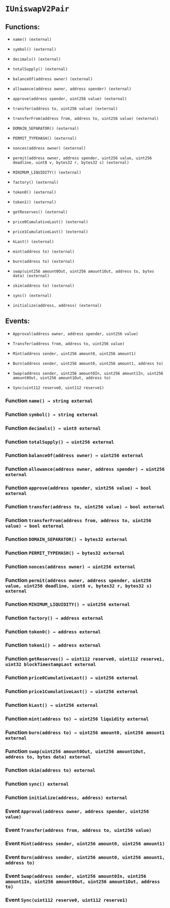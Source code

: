 # `IUniswapV2Pair`

## Functions:

- `name() (external)`

- `symbol() (external)`

- `decimals() (external)`

- `totalSupply() (external)`

- `balanceOf(address owner) (external)`

- `allowance(address owner, address spender) (external)`

- `approve(address spender, uint256 value) (external)`

- `transfer(address to, uint256 value) (external)`

- `transferFrom(address from, address to, uint256 value) (external)`

- `DOMAIN_SEPARATOR() (external)`

- `PERMIT_TYPEHASH() (external)`

- `nonces(address owner) (external)`

- `permit(address owner, address spender, uint256 value, uint256 deadline, uint8 v, bytes32 r, bytes32 s) (external)`

- `MINIMUM_LIQUIDITY() (external)`

- `factory() (external)`

- `token0() (external)`

- `token1() (external)`

- `getReserves() (external)`

- `price0CumulativeLast() (external)`

- `price1CumulativeLast() (external)`

- `kLast() (external)`

- `mint(address to) (external)`

- `burn(address to) (external)`

- `swap(uint256 amount0Out, uint256 amount1Out, address to, bytes data) (external)`

- `skim(address to) (external)`

- `sync() (external)`

- `initialize(address, address) (external)`

## Events:

- `Approval(address owner, address spender, uint256 value)`

- `Transfer(address from, address to, uint256 value)`

- `Mint(address sender, uint256 amount0, uint256 amount1)`

- `Burn(address sender, uint256 amount0, uint256 amount1, address to)`

- `Swap(address sender, uint256 amount0In, uint256 amount1In, uint256 amount0Out, uint256 amount1Out, address to)`

- `Sync(uint112 reserve0, uint112 reserve1)`

### Function `name() → string external`

### Function `symbol() → string external`

### Function `decimals() → uint8 external`

### Function `totalSupply() → uint256 external`

### Function `balanceOf(address owner) → uint256 external`

### Function `allowance(address owner, address spender) → uint256 external`

### Function `approve(address spender, uint256 value) → bool external`

### Function `transfer(address to, uint256 value) → bool external`

### Function `transferFrom(address from, address to, uint256 value) → bool external`

### Function `DOMAIN_SEPARATOR() → bytes32 external`

### Function `PERMIT_TYPEHASH() → bytes32 external`

### Function `nonces(address owner) → uint256 external`

### Function `permit(address owner, address spender, uint256 value, uint256 deadline, uint8 v, bytes32 r, bytes32 s) external`

### Function `MINIMUM_LIQUIDITY() → uint256 external`

### Function `factory() → address external`

### Function `token0() → address external`

### Function `token1() → address external`

### Function `getReserves() → uint112 reserve0, uint112 reserve1, uint32 blockTimestampLast external`

### Function `price0CumulativeLast() → uint256 external`

### Function `price1CumulativeLast() → uint256 external`

### Function `kLast() → uint256 external`

### Function `mint(address to) → uint256 liquidity external`

### Function `burn(address to) → uint256 amount0, uint256 amount1 external`

### Function `swap(uint256 amount0Out, uint256 amount1Out, address to, bytes data) external`

### Function `skim(address to) external`

### Function `sync() external`

### Function `initialize(address, address) external`

### Event `Approval(address owner, address spender, uint256 value)`

### Event `Transfer(address from, address to, uint256 value)`

### Event `Mint(address sender, uint256 amount0, uint256 amount1)`

### Event `Burn(address sender, uint256 amount0, uint256 amount1, address to)`

### Event `Swap(address sender, uint256 amount0In, uint256 amount1In, uint256 amount0Out, uint256 amount1Out, address to)`

### Event `Sync(uint112 reserve0, uint112 reserve1)`
